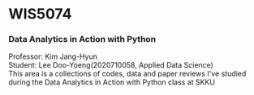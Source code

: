 # WIS5074
### **Data Analytics in Action with Python**<br>
Professor: Kim Jang-Hyun<br>
Student: Lee Doo-Yoeng(2020710058, Applied Data Science)<br>
This area is a collections of codes, data and paper reviews I've studied during the Data Analytics in Action with Python class at SKKU<br>

